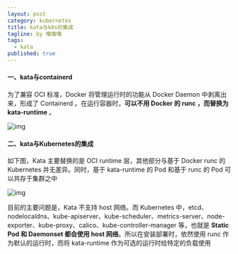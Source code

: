```yaml
---
layout: post
category: kubernetes
title: kata与k8s的集成
tagline: by 噜噜噜
tags: 
  - kata
published: true
---
```




<!--more-->

#### 一、kata与containerd

为了兼容 OCI 标准，Docker 将管理运行时的功能从 Docker Daemon 中剥离出来，形成了 Containerd 。在运行容器时，**可以不用 Docker 的 runc ，而替换为 kata-runtime** 。

![img](https://imgconvert.csdnimg.cn/aHR0cHM6Ly9tbWJpei5xcGljLmNuL21tYml6X2pwZy84WkZ6clJqcWF0b0I5ekVDQjVEMUZVUFJTVExnbWhsaWFiTU9EcVZJSmliSlNEeElKWXhBQnl3SEd4NEhnUURwV09PZ3hXUDQ5MDM4djVYdXJ3a1kzN2lhUS82NDA?x-oss-process=image/format,png)

#### 二、kata与Kubernetes的集成

如下图，Kata 主要替换的是 OCI runtime 层，其他部分与基于 Docker runc 的 Kubernetes 并无差异。同时，基于 kata-runtime 的 Pod 和基于 runc 的 Pod 可以共存于集群之中

![img](https://imgconvert.csdnimg.cn/aHR0cHM6Ly9tbWJpei5xcGljLmNuL21tYml6X2pwZy84WkZ6clJqcWF0b0I5ekVDQjVEMUZVUFJTVExnbWhsaWFsZXFQS3phNzBwOFJVQjhNaWJLMExSc3FWcDdKUHo0QXJpYUVNU1cyNlJpY2JiaGJPdk9ibExWWlEvNjQw?x-oss-process=image/format,png)

目前的主要问题是，Kata 不支持 host 网络。而 Kubernetes 中，etcd、nodelocaldns、kube-apiserver、kube-scheduler、metrics-server、node-exporter、kube-proxy、calico、kube-controller-manager 等，也就是 **Static Pod 和 Daemonset 都会使用 host 网络**。所以在安装部署时，依然使用 runc 作为默认的运行时，而将 kata-runtime 作为可选的运行时给特定的负载使用